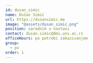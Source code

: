 ```yaml
---
id: dusan_simic
name: Dušan Simić
url: https://dusansimic.me
image: "@assets/dusan_simic.png"
position: saradnik u nastavi
contact: dusan.simic@dmi.uns.ac.rs
officeHours: po potrebi zakazivanjem
group:
  - pv
order: 1
---
```

